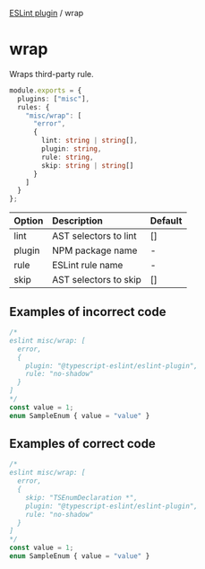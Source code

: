 [ESLint plugin](https://ilyub.github.io/eslint-plugin-misc/) / wrap

# wrap

Wraps third-party rule.

```ts
module.exports = {
  plugins: ["misc"],
  rules: {
    "misc/wrap": [
      "error",
      {
        lint: string | string[],
        plugin: string,
        rule: string,
        skip: string | string[]
      }
    ]
  }
};
```

| Option | Description | Default |
| :----- | :----- | :----- |
| lint | AST selectors to lint | []|
| plugin | NPM package name | -|
| rule | ESLint rule name | -|
| skip | AST selectors to skip | []|

## Examples of incorrect code

```ts
/*
eslint misc/wrap: [
  error,
  {
    plugin: "@typescript-eslint/eslint-plugin",
    rule: "no-shadow"
  }
]
*/
const value = 1;
enum SampleEnum { value = "value" }
```

## Examples of correct code

```ts
/*
eslint misc/wrap: [
  error,
  {
    skip: "TSEnumDeclaration *",
    plugin: "@typescript-eslint/eslint-plugin",
    rule: "no-shadow"
  }
]
*/
const value = 1;
enum SampleEnum { value = "value" }
```